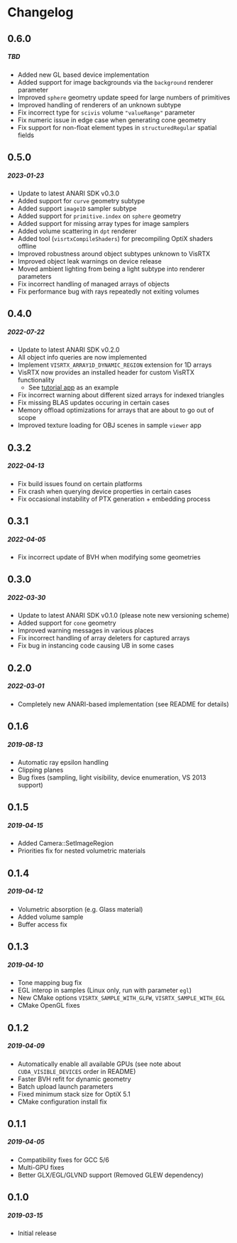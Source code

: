 # Changelog

## 0.6.0
##### TBD
- Added new GL based device implementation
- Added support for image backgrounds via the `background` renderer parameter
- Improved `sphere` geometry update speed for large numbers of primitives
- Improved handling of renderers of an unknown subtype
- Fix incorrect type for `scivis` volume `"valueRange"` parameter
- Fix numeric issue in edge case when generating cone geometry
- Fix support for non-float element types in `structuredRegular` spatial fields

## 0.5.0
##### 2023-01-23
- Update to latest ANARI SDK v0.3.0
- Added support for `curve` geometry subtype
- Added support `image1D` sampler subtype
- Added support for `primitive.index` on `sphere` geometry
- Added support for missing array types for image samplers
- Added volume scattering in `dpt` renderer
- Added tool (`visrtxCompileShaders`) for precompiling OptiX shaders offline
- Improved robustness around object subtypes unknown to VisRTX
- Improved object leak warnings on device release
- Moved ambient lighting from being a light subtype into renderer parameters
- Fix incorrect handling of managed arrays of objects
- Fix performance bug with rays repeatedly not exiting volumes

## 0.4.0
##### 2022-07-22
- Update to latest ANARI SDK v0.2.0
- All object info queries are now implemented
- Implement `VISRTX_ARRAY1D_DYNAMIC_REGION` extension for 1D arrays
- VisRTX now provides an installed header for custom VisRTX functionality
    - See [tutorial app](examples/tutorial) as an example
- Fix incorrect warning about different sized arrays for indexed triangles
- Fix missing BLAS updates occuring in certain cases
- Memory offload optimizations for arrays that are about to go out of scope
- Improved texture loading for OBJ scenes in sample `viewer` app

## 0.3.2
##### 2022-04-13
- Fix build issues found on certain platforms
- Fix crash when querying device properties in certain cases
- Fix occasional instability of PTX generation + embedding process

## 0.3.1
##### 2022-04-05
- Fix incorrect update of BVH when modifying some geometries

## 0.3.0
##### 2022-03-30
- Update to latest ANARI SDK v0.1.0 (please note new versioning scheme)
- Added support for `cone` geometry
- Improved warning messages in various places
- Fix incorrect handling of array deleters for captured arrays
- Fix bug in instancing code causing UB in some cases

## 0.2.0
##### 2022-03-01
- Completely new ANARI-based implementation (see README for details)

## 0.1.6
##### 2019-08-13
- Automatic ray epsilon handling
- Clipping planes
- Bug fixes (sampling, light visibility, device enumeration, VS 2013 support)

## 0.1.5
##### 2019-04-15
- Added Camera::SetImageRegion
- Priorities fix for nested volumetric materials

## 0.1.4
##### 2019-04-12
- Volumetric absorption (e.g. Glass material)
- Added volume sample
- Buffer access fix

## 0.1.3
##### 2019-04-10
- Tone mapping bug fix
- EGL interop in samples (Linux only, run with parameter `egl`)
- New CMake options `VISRTX_SAMPLE_WITH_GLFW`, `VISRTX_SAMPLE_WITH_EGL`
- CMake OpenGL fixes

## 0.1.2
##### 2019-04-09
- Automatically enable all available GPUs (see note about `CUDA_VISIBLE_DEVICES` order in README)
- Faster BVH refit for dynamic geometry
- Batch upload launch parameters
- Fixed minimum stack size for OptiX 5.1
- CMake configuration install fix

## 0.1.1
##### 2019-04-05
- Compatibility fixes for GCC 5/6
- Multi-GPU fixes
- Better GLX/EGL/GLVND support (Removed GLEW dependency)

## 0.1.0
##### 2019-03-15
- Initial release
